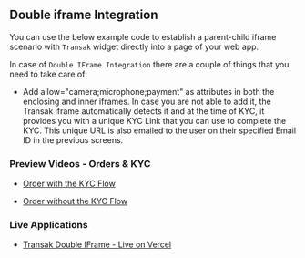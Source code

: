 ## Double iframe Integration

You can use the below example code to establish a parent-child iframe scenario with `Transak` widget directly into a page of your web app.

In case of `Double IFrame Integration` there are a couple of things that you need to take care of:

- Add allow="camera;microphone;payment" as attributes in both the enclosing and inner iframes. In case you are not able to add it, the Transak iframe automatically detects it and at the time of KYC, it provides you with a unique KYC Link that you can use to complete the KYC. This unique URL is also emailed to the user on their specified Email ID in the previous screens.


### Preview Videos - Orders & KYC

- [Order with the KYC Flow](https://www.loom.com/share/15a0c396d3a84b04985f95e92e1076a1?sid=523898d0-760f-4a23-99d9-52c311a6dd70)

- [Order without the KYC Flow](https://www.loom.com/share/d6d1ef4991944954ba6891e5671a31bd?sid=be3610b3-93c0-4f43-b734-0d400724e769)

### Live Applications

- [Transak Double IFrame - Live on Vercel](https://transak-double-iframe.vercel.app/)
